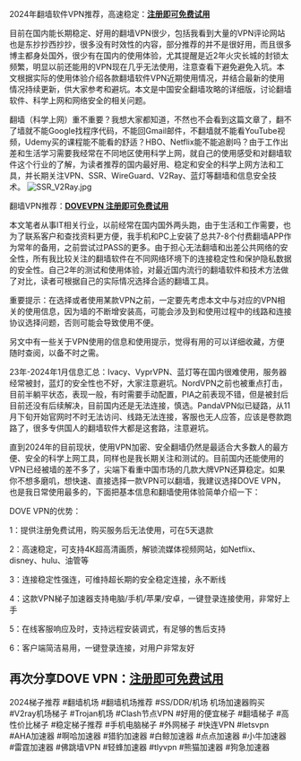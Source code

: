 2024年翻墙软件VPN推荐，高速稳定：[**注册即可免费试用**](https://doveee.com/a.php?asbcbO1PCgF)

目前在国内能长期稳定、好用的翻墙VPN很少，包括我看到大量的VPN评论网站也是东抄抄西抄抄，很多没有时效性的内容，部分推荐的并不是很好用，而且很多博主都身处国外，很少有在国内的使用体验，尤其提醒是近2年火灾长城的封锁太频繁，明显以前还能用的VPN现在几乎无法使用，注意查看下避免避免入坑。本文根据实际的使用体验介绍各款翻墙软件VPN近期使用情况，并结合最新的使用情况持续更新，供大家参考和避坑。本文是中国安全翻墙攻略的详细版，讨论翻墙软件、科学上网和网络安全的相关问题。

翻墙（科学上网）重不重要？我想大家都知道，不然也不会看到这篇文章了，翻不了墙就不能Google找程序代码，不能回Gmail邮件，不翻墙就不能看YouTube视频，Udemy买的课程能不能看的舒适？HBO、Netflix能不能追剧吗？由于工作出差和生活学习需要我经常在不同地区使用科学上网，就自己的使用感受和对翻墙软件这个行业的了解，为读者推荐的国内最好用、稳定和安全的科学上网方法和工具，并长期关注VPN、SSR、WireGuard、V2Ray、蓝灯等翻墙和信息安全技术。
![SSR_V2Ray.jpg](https://musescore.org/sites/musescore.org/files/styles/width_1480/public/2024-02/4_0.jpg?itok=rpGmrS-9_)

翻墙VPN推荐：[**DOVEVPN 注册即可免费试用**](https://doveee.com/a.php?asbcbO1PCgF)

本文笔者从事IT相关行业，以前经常在国内国外两头跑，由于生活和工作需要，也为了联系客户和查找资料更方便，我手机和PC上安装了总共7-8个付费翻墙APP作为常年的备用，之前尝试过PASS的更多。由于担心无法翻墙和出差公共网络的安全性，所有我比较关注的翻墙软件在不同网络环境下的连接稳定性和保护隐私数据的安全性。自己2年的测试和使用体验，对最近国内流行的翻墙软件和技术方法做了对比，读者可根据自己的实际情况选择合适的翻墙工具。

重要提示：在选择或者使用某款VPN之前，一定要先考虑本文中与对应的VPN相关的使用信息，因为墙的不断增安装高，可能会涉及到和使用过程中的线路和连接协议选择问题，否则可能会导致使用不便。

另文中有一些关于VPN使用的信息和使用提示，觉得有用的可以详细收藏，方便随时查阅，以备不时之需。

23年-2024年1月信息汇总：Ivacy、VyprVPN、蓝灯等在国内很难使用，服务器经常被封，蓝灯的安全性也不好，大家注意避坑。NordVPN之前也被重点打击，目前半躺平状态，表现一般，有时需要手动配置，PIA之前表现不错，但是被封后目前还没有后续解决，目前国内还是无法连接，慎选。PandaVPN似已疑路，从11月下旬开始官网时不时无法访问、线路无法连接，客服也无人应答，应该是卷款跑路了，很多专供国人的翻墙软件大都是这套路，注意避坑。

直到2024年的目前现状，使用VPN加密、安全翻墙仍然是最适合大多数人的最方便、安全的科学上网工具，同样也是我长期关注和测试的。目前国内还能使用的VPN已经被墙的差不多了，尖端下看重中国市场的几款大牌VPN还算稳定。如果你不想多磨叽，想快速、直接选择一款VPN可以翻墙，我建议选择DOVE VPN，也是我日常使用最多的，下面把基本信息和翻墙使用体验简单介绍一下：

DOVE VPN的优势：

1：提供注册免费试用，购买服务后无法使用，可在5天退款

2：高速稳定，可支持4K超高清画质，解锁流媒体视频网站，如Netflix、disney、hulu、油管等

3：连接稳定性强连，可维持超长期的安全稳定连接，永不断线

4：这款VPN梯子加速器支持电脑/手机/苹果/安卓，一键登录连接使用，非常好上手

5：在线客服响应及时，支持远程安装调式，有足够的售后支持

6：客户端简洁易用，一键登录连接，对用户非常友好

## 再次分享DOVE VPN：[**注册即可免费试用**](https://doveee.com/a.php?asbcbO1PCgF)

2024梯子推荐 #翻墙机场 #翻墙机场推荐 #SS/DDR/机场 机场加速器购买 #V2ray机场梯子 #Trojan机场 #Clash节点VPN #好用的便宜梯子 #翻墙梯子 #高性价比梯子 #稳定梯子推荐 #手机电脑梯子 #外网梯子 #快连VPN #letsvpn #AHA加速器 #啊哈加速器 #猎豹加速器 #白鲸加速器 #点点加速器 #小牛加速器 #雷霆加速器 #佛跳墙VPN #轻蜂加速器 #tlyvpn #熊猫加速器 #狗急加速器
